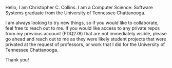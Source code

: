 Hello, I am Christopher C. Collins. I am a Computer Science: Software Systems graduate from the University of Tennessee Chattanooga. 

I am always looking to try new things, so if you would like to collaborate, feel free to reach out to me. If you would like access to any private repos from my previous account (PDQ278) that are not immediately visible, please go ahead and reach out to me as they were likely student projects that were privated at the request of professors, or work that I did for the University of Tennessee Chattanooga.

Thank you!

